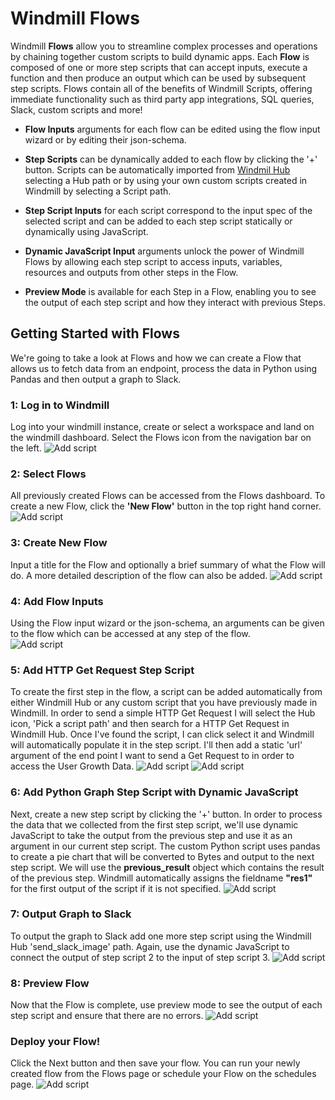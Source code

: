 # Windmill Flows

Windmill **Flows** allow you to streamline complex processes and operations by
chaining together custom scripts to build dynamic apps. Each **Flow** is
composed of one or more step scripts that can accept inputs, execute a function
and then produce an output which can be used by subsequent step scripts. Flows
contain all of the benefits of Windmill Scripts, offering immediate
functionality such as third party app integrations, SQL queries, Slack, custom
scripts and more!

- **Flow Inputs** arguments for each flow can be edited using the flow input
  wizard or by editing their json-schema.

- **Step Scripts** can be dynamically added to each flow by clicking the '+'
  button. Scripts can be automatically imported from
  [Windmil Hub](https://hub.windmill.dev/) selecting a Hub path or by using your
  own custom scripts created in Windmill by selecting a Script path.

- **Step Script Inputs** for each script correspond to the input spec of the
  selected script and can be added to each step script statically or dynamically
  using JavaScript.

- **Dynamic JavaScript Input** arguments unlock the power of Windmill Flows by
  allowing each step script to access inputs, variables, resources and outputs
  from other steps in the Flow.

- **Preview Mode** is available for each Step in a Flow, enabling you to see the
  output of each step script and how they interact with previous Steps.

## Getting Started with Flows

We're going to take a look at Flows and how we can create a Flow that allows us
to fetch data from an endpoint, process the data in Python using Pandas and then
output a graph to Slack.

### 1: Log in to Windmill

Log into your windmill instance, create or select a workspace and land on the
windmill dashboard. Select the Flows icon from the navigation bar on the left.
![Add script](../assets/flows/dashboard.png)

### 2: Select Flows

All previously created Flows can be accessed from the Flows dashboard. To create
a new Flow, click the **'New Flow'** button in the top right hand corner.
![Add script](../assets/flows/flow-dashboard.png)

### 3: Create New Flow

Input a title for the Flow and optionally a brief summary of what the Flow will
do. A more detailed description of the flow can also be added.
![Add script](../assets/flows/flow-metadata.png)

### 4: Add Flow Inputs

Using the Flow input wizard or the json-schema, an arguments can be given to the
flow which can be accessed at any step of the flow.\
![Add script](../assets/flows/flow-input.png)

### 5: Add HTTP Get Request Step Script

To create the first step in the flow, a script can be added automatically from
either Windmill Hub or any custom script that you have previously made in
Windmill. In order to send a simple HTTP Get Request I will select the Hub icon,
'Pick a script path' and then search for a HTTP Get Request in Windmill Hub.
Once I've found the script, I can click select it and Windmill will
automatically populate it in the step script. I'll then add a static 'url'
argument of the end point I want to send a Get Request to in order to access the
User Growth Data. ![Add script](../assets/flows/search-hub-script.png)
![Add script](../assets/flows/flow-step1.png)

### 6: Add Python Graph Step Script with Dynamic JavaScript

Next, create a new step script by clicking the '+' button. In order to process
the data that we collected from the first step script, we'll use dynamic
JavaScript to take the output from the previous step and use it as an argument
in our current step script. The custom Python script uses pandas to create a pie
chart that will be converted to Bytes and output to the next step script. We
will use the **previous_result** object which contains the result of the
previous step. Windmill automatically assigns the fieldname **"res1"** for the
first output of the script if it is not specified.
![Add script](../assets/flows/flow-step2.png)

### 7: Output Graph to Slack

To output the graph to Slack add one more step script using the Windmill Hub
'send_slack_image' path. Again, use the dynamic JavaScript to connect the output
of step script 2 to the input of step script 3.
![Add script](../assets/flows/flow-step3.png)

### 8: Preview Flow

Now that the Flow is complete, use preview mode to see the output of each step
script and ensure that there are no errors.
![Add script](../assets/flows/flow-preview.png)

### Deploy your Flow!

Click the Next button and then save your flow. You can run your newly created
flow from the Flows page or schedule your Flow on the schedules page.
![Add script](../assets/flows/slack-output.png)

